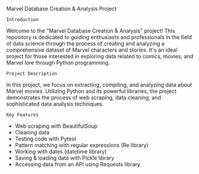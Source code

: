 Marvel Database Creation & Analysis Project

	Introduction
Welcome to the "Marvel Database Creation & Analysis" project! This repository is dedicated to guiding enthusiasts and professionals in the field of data science through the process of creating and analyzing a comprehensive dataset of Marvel characters and stories. It's an ideal project for those interested in exploring data related to comics, movies, and Marvel lore through Python programming.

	Project Description
In this project, we focus on extracting, compiling, and analyzing data about Marvel movies. Utilizing Python and its powerful libraries, the project demonstrates the process of web scraping, data cleaning, and sophisticated data analysis techniques.

	Key Features
-	Web scraping with BeautifulSoup
- Cleaning data
- Testing code with Pytest
- Pattern matching with regular expressions (Re library)
- Working with dates (datetime library)
- Saving & loading data with Pickle library
- Accessing data from an API using Requests library



